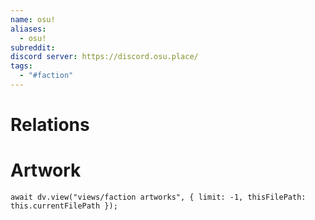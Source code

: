 ```yaml
---
name: osu!
aliases:
  - osu!
subreddit: 
discord server: https://discord.osu.place/
tags:
  - "#faction"
---
```

# Relations

# Artwork
```dataviewjs
await dv.view("views/faction artworks", { limit: -1, thisFilePath: this.currentFilePath });
```